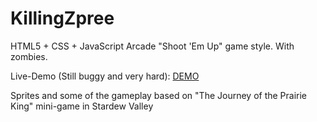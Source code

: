 # KillingZpree
HTML5 + CSS + JavaScript Arcade "Shoot 'Em Up" game style. With zombies.

Live-Demo (Still buggy and very hard): [DEMO](139.59.171.237)

Sprites and some of the gameplay based on "The Journey of the Prairie King" mini-game in Stardew Valley

